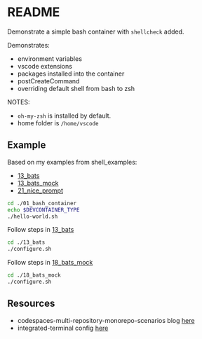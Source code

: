 # README

Demonstrate a simple bash container with `shellcheck` added.  

Demonstrates:

* environment variables
* vscode extensions
* packages installed into the container
* postCreateCommand
* overriding default shell from bash to zsh

NOTES:

* `oh-my-zsh` is installed by default.
* home folder is `/home/vscode`

## Example

Based on my examples from shell_examples:

* [13_bats](https://github.com/chrisguest75/shell_examples/tree/master/13_bats)  
* [13_bats_mock](https://github.com/chrisguest75/shell_examples/tree/master/13_bats_mock)  
* [21_nice_prompt](https://github.com/chrisguest75/docker_examples/tree/master/21_nice_prompt)  

```sh
cd ./01_bash_container
echo $DEVCONTAINER_TYPE
./hello-world.sh
```

Follow steps in [13_bats](./13_bats/README.md)  

```sh
cd ./13_bats
./configure.sh
```

Follow steps in [18_bats_mock](./18_bats_mock/README.md)  

```sh
cd ./18_bats_mock
./configure.sh
```

## Resources

* codespaces-multi-repository-monorepo-scenarios blog [here](https://github.blog/2022-04-20-codespaces-multi-repository-monorepo-scenarios/)  
* integrated-terminal config [here](https://code.visualstudio.com/docs/editor/integrated-terminal)  
